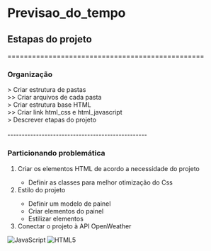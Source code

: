 # Previsao_do_tempo
<h2>Estapas do projeto</h2>
================================================
<h3>Organização</h3>
> Criar estrutura de pastas<br/>
>> Criar arquivos de cada pasta<br/>
> Criar estrutura base HTML<br/>
>> Criar link html_css e html_javascript<br/>
> Descrever etapas do projeto
<br/>
<br/>
-------------------------------------------------
<h3>Particionando   problemática</h3>
<ol>
<li>Criar os elementos HTML de acordo a necessidade do projeto</li>
    <ul>
    <li>Definir as classes para melhor otimização do Css</li>
    </ul>
<li>Estilo do projeto</li>
    <ul>
    <li>Definir um modelo de painel</li>
    <li>Criar elementos do painel</li>
    <li>Estilizar elementos</li>
    </ul>
<li>Conectar o projeto à API OpenWeather</li>
</ol>

![JavaScript](https://img.shields.io/badge/javascript-%23323330.svg?style=for-the-badge&logo=javascript&logoColor=%23F7DF1E) 
![HTML5](https://img.shields.io/badge/html5-%23323330.svg?style=for-the-badge&logo=html5&logoColor=%23ff8c3b)
